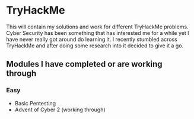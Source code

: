 # TryHackMe

This will contain my solutions and work for different TryHackMe problems. Cyber Security has been something that has interested me for a while yet I have never really got around do learning it. I recently stumbled across TryHackMe and after doing some research into it decided to give it a go.

## Modules I have completed or are working through

### Easy
* Basic Pentesting
* Advent of Cyber 2 (working through)
